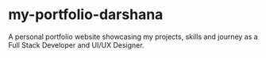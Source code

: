 # my-portfolio-darshana
A personal portfolio website showcasing my projects, skills and journey as a Full Stack Developer and UI/UX Designer.
